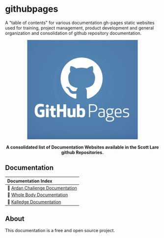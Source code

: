 # githubpages
A "table of contents" for various documentation gh-pages static websites used for training, project management, product development and general organization and consolidation of github repository documentation. 


<p align="center"><img src="docs/img/g_githubpages_logo.png" width="360"></p>
<p align="center"><b>A consolidated list of Documentation Websites available in the Scott Lare github Repositories.</b></p>
<p align="center">

## Documentation

|  Documentation Index       |
|:-------------|
| :book: [Ardan Challenge Documentation](https://scottlare.github.io/ardanchallenge/) |
| :book: [Whole Body Documentation](https://scottlare.github.io/wholebody/) |
| :book: [Kalledge Documentation](https://scottlare.github.io/kalledge/) |

## About

This documentation is a free and open source project.
